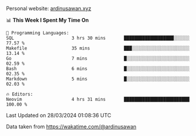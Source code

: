 Personal website: [ardinusawan.xyz](https://ardinusawan.xyz)

<!--START_SECTION:waka-->
📊 **This Week I Spent My Time On** 

```text
💬 Programming Languages: 
SQL                      3 hrs 30 mins       ███████████████████░░░░░░   77.57 % 
Makefile                 35 mins             ███░░░░░░░░░░░░░░░░░░░░░░   13.14 % 
Go                       7 mins              █░░░░░░░░░░░░░░░░░░░░░░░░   02.59 % 
Bash                     6 mins              █░░░░░░░░░░░░░░░░░░░░░░░░   02.35 % 
Markdown                 5 mins              █░░░░░░░░░░░░░░░░░░░░░░░░   02.03 % 

🔥 Editors: 
Neovim                   4 hrs 31 mins       █████████████████████████   100.00 % 
```


 Last Updated on 28/03/2024 01:08:36 UTC
<!--END_SECTION:waka-->
Data taken from https://wakatime.com/@ardinusawan

